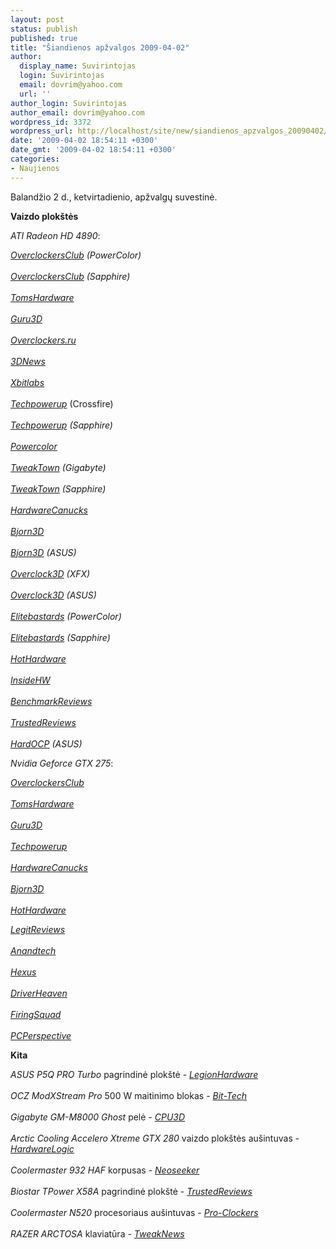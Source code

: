```yaml
---
layout: post
status: publish
published: true
title: "Šiandienos apžvalgos 2009-04-02"
author:
  display_name: Suvirintojas
  login: Suvirintojas
  email: dovrim@yahoo.com
  url: ''
author_login: Suvirintojas
author_email: dovrim@yahoo.com
wordpress_id: 3372
wordpress_url: http://localhost/site/new/siandienos_apzvalgos_20090402/
date: '2009-04-02 18:54:11 +0300'
date_gmt: '2009-04-02 18:54:11 +0300'
categories:
- Naujienos
---
```

<p>Balandžio 2 d., ketvirtadienio, apžvalgų suvestinė.</p>
<p><b>Vaizdo plokštės</b></p>
<p><i>ATI Radeon HD 4890</i>:</p>
<p><i><a class="ns" href="http://www.overclockersclub.com/reviews/powercolor_hd4890/">OverclockersClub</a></i> <i>(PowerColor)</i><br />
<br /><i><a class="ns" href="http://www.overclockersclub.com/reviews/sapphire_hd_4890/">OverclockersClub</a></i> <i>(Sapphire)</i><br />
<br /><i><a class="ns" href="http://www.tomshardware.com/reviews/radeon-hd-4890,2262.html">TomsHardware</a></i><br />
<br /><i><a class="ns" href="http://guru3d.com/article/radeon-hd-4890-review-test/">Guru3D</a></i><br />
<br /><i><a class="ns" href="http://www.overclockers.ru/lab/32594.shtml">Overclockers.ru</a></i><br />
<br /><i><a class="ns" href="http://www.3dnews.ru/video/xfx_radeon_hd4890/">3DNews</a></i><br />
<br /><i><a class="ns" href="http://www.xbitlabs.com/articles/video/display/radeon-hd4890.html">Xbitlabs</a></i><br />
<br /><i><a class="ns" href="http://www.techpowerup.com/reviews/ATI/HD_4890_CrossFire/">Techpowerup</a></i> (Crossfire)<br />
<br /><i><a class="ns" href="http://www.techpowerup.com/reviews/Sapphire/HD_4890/">Techpowerup</a></i> <i>(Sapphire)</i><br />
<br /><i><a class="ns" href="http://www.techpowerup.com/reviews/Powercolor/HD_4890/">Powercolor</a></i><br />
<br /><i><a class="ns" href="http://www.tweaktown.com/reviews/2702/gigabyte_radeon_hd_4890_1gb_graphics_card/index.html">TweakTown</a></i> <i>(Gigabyte)</i><br />
<br /><i><a class="ns" href="http://www.tweaktown.com/reviews/2703/sapphire_radeon_hd_4890_1gb_graphics_card/index.html">TweakTown</a></i> <i>(Sapphire)</i><br />
<br /><i><a class="ns" href="http://www.hardwarecanucks.com/forum/hardware-canucks-reviews/16365-sapphire-radeon-hd-4890-1gb-review.html">HardwareCanucks</a></i><br />
<br /><i><a class="ns" href="http://bjorn3d.com/read.php?cID=1540">Bjorn3D</a></i><br />
<br /><i><a class="ns" href="http://bjorn3d.com/read.php?cID=1537">Bjorn3D</a></i> <i>(ASUS)</i><br />
<br /><i><a class="ns" href="http://overclock3d.net/reviews.php?/gpu_displays/xfx_hd_4890_xxx_1gb_pcie_graphics_card/1">Overclock3D</a></i> <i>(XFX)</i><br />
<br /><i><a class="ns" href="http://overclock3d.net/reviews.php?/gpu_displays/asus_eah_4890_1gb_ddr5_pcie_graphics_card/1">Overclock3D</a></i> <i>(ASUS)</i><br />
<br /><i><a class="ns" href="http://www.elitebastards.com/cms/index.php?option=com_content&task=view&id=703&Itemid=27">Elitebastards</a></i> <i>(PowerColor)</i><br />
<br /><i><a class="ns" href="http://www.elitebastards.com/cms/index.php?option=com_content&task=view&id=702&Itemid=27">Elitebastards</a></i> <i>(Sapphire)</i><br />
<br /><i><a class="ns" href="http://hothardware.com/Articles/ATI-Radeon-HD-4890-RV790-Unveiled/">HotHardware</a></i><br />
<br /><i><a class="ns" href="http://www.insidehw.com/Reviews/Graphics-cards/PowerColor-HD4890-1GB.html">InsideHW</a></i><br />
<br /><i><a class="ns" href="http://benchmarkreviews.com/index.php?option=com_content&task=view&id=315&Itemid=72">BenchmarkReviews</a></i><br />
<br /><i><a class="ns" href="http://www.trustedreviews.com/graphics/review/2009/04/02/AMD-ATI-Radeon-HD-4890/p1">TrustedReviews</a></i><br />
<br /><i><a class="ns" href="http://enthusiast.hardocp.com/article.html?art=MTYzNiwxLCxoZW50aHVzaWFzdA==">HardOCP</a></i> <i>(ASUS)</i></p>
<p><i>Nvidia Geforce GTX 275</i>:</p>
<p><i><a class="ns" href="http://www.overclockersclub.com/reviews/nvidia_gtx_275/">OverclockersClub</a></i><br />
<br /><i><a class="ns" href="http://www.tomshardware.com/reviews/geforce-gtx-275,2266.html">TomsHardware</a></i><br />
<br /><i><a class="ns" href="http://guru3d.com/article/geforce-gtx-275-review-test/">Guru3D</a></i><br />
<br /><i><a class="ns" href="http://www.techpowerup.com/reviews/Zotac/GeForce_GTX_275_Amp_Edition/">Techpowerup</a></i><br />
<br /><i><a class="ns" href="http://www.hardwarecanucks.com/forum/hardware-canucks-reviews/16400-nvidia-geforce-gtx-275-896mb-review.html">HardwareCanucks</a></i><br />
<br /><i><a class="ns" href="http://bjorn3d.com/read.php?cID=1539">Bjorn3D</a></i><br />
<br /><i><a class="ns" href="http://hothardware.com/Articles/NVIDIA-GeForce-GTX-275-Unveiled/">HotHardware</a></i></p>
<p><i><a class="ns" href="http://www.legitreviews.com/article/944/1/">LegitReviews</a></i><br />
<br /><i><a class="ns" href="http://www.anandtech.com/video/showdoc.aspx?i=3539">Anandtech</a></i><br />
<br /><i><a class="ns" href="http://www.hexus.net/content/item.php?item=17863">Hexus</a></i><br />
<br /><i><a class="ns" href="http://www.driverheaven.net/reviews.php?reviewid=745">DriverHeaven</a></i><br />
<br /><i><a class="ns" href="http://www.firingsquad.com/hardware/ati_radeon_4890_nvidia_geforce_gtx_275/">FiringSquad</a></i><br />
<br /><i><a class="ns" href="http://www.pcper.com/article.php?aid=684">PCPerspective</a></i></p>
<p><b>Kita</b></p>
<p><i>ASUS P5Q PRO Turbo</i> pagrindinė plokštė - <i><a class="ns" href="http://www.legionhardware.com/document.php?id=820">LegionHardware</a></i><br />
<br /><i>OCZ ModXStream Pro</i> 500 W maitinimo blokas - <i><a class="ns" href="http://www.bit-tech.net/hardware/psus/2009/04/02/ocz-modxstream-pro-500w-psu-review/1">Bit-Tech</a></i><br />
<br /><i>Gigabyte GM-M8000 Ghost</i> pelė - <i><a class="ns" href="http://www.cpu3d.com/review/7556-1/gigabyte-gm-m8000-ghost-gaming-mouse/introduction.html">CPU3D</a></i><br />
<br /><i>Arctic Cooling Accelero Xtreme GTX 280</i> vaizdo plokštės aušintuvas - <i><a class="ns" href="http://hardwarelogic.com/news/137/ARTICLE/6058/2009-04-02.html">HardwareLogic</a></i><br />
<br /><i>Coolermaster 932 HAF</i> korpusas - <i><a class="ns" href="http://neoseeker.com/Articles/Hardware/Reviews/932HAF/">Neoseeker</a></i><br />
<br /><i>Biostar TPower X58A</i> pagrindinė plokštė - <i><a class="ns" href="http://www.trustedreviews.com/motherboards/review/2009/04/02/Biostar-TPower-X58A-v5-0/p1">TrustedReviews</a></i><br />
<br /><i>Coolermaster N520</i> procesoriaus aušintuvas - <i><a class="ns" href="http://www.pro-clockers.com/reviews/?id=153">Pro-Clockers</a></i><br />
<br /><i>RAZER ARCTOSA</i> klaviatūra - <i><a class="ns" href="http://www.tweaknews.net/reviews/razer_arctosa_keyboard/">TweakNews</a></i><br /></p>

